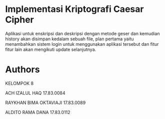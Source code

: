 # Implementasi Kriptografi Caesar Cipher
Aplikasi untuk enskripsi dan deskripsi dengan metode geser dan kemudian history akan disimpan kedalam sebuah file, plan pertama yaitu menambahkan sistem login untuk menggunakan aplikasi tersebut dan fitur fitur lain akan mengikuti update selanjutnya.
# Authors
KELOMPOK 8

ACH IZALUL HAQ          17.83.0084

RAYKHAN BIMA OKTAVIAJI  17.83.0089

ALDITO RAMA DANA        17.83.0112




